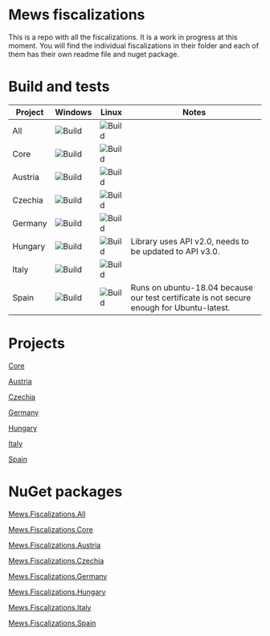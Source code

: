 # Mews fiscalizations

This is a repo with all the fiscalizations.
It is a work in progress at this moment. You will find the individual fiscalizations in their folder and each of them has their own readme file and nuget package.

# Build and tests

| **Project** | **Windows** | **Linux** | **Notes** |
| ----------- | ----------- | --------- | --------- |
| All | ![Build](https://github.com/MewsSystems/fiscalizations/actions/workflows/build-and-test-all-windows.yml/badge.svg) | ![Build](https://github.com/MewsSystems/fiscalizations/actions/workflows/build-and-test-all-linux.yml/badge.svg) |
| Core | ![Build](https://github.com/MewsSystems/fiscalizations/actions/workflows/build-and-test-core-windows.yml/badge.svg) | ![Build](https://github.com/MewsSystems/fiscalizations/actions/workflows/build-and-test-core-linux.yml/badge.svg) |
| Austria | ![Build](https://github.com/MewsSystems/fiscalizations/actions/workflows/build-and-test-austria-windows.yml/badge.svg) | ![Build](https://github.com/MewsSystems/fiscalizations/actions/workflows/build-and-test-austria-linux.yml/badge.svg) |
| Czechia | ![Build](https://github.com/MewsSystems/fiscalizations/actions/workflows/build-and-test-czechia-windows.yml/badge.svg) | ![Build](https://github.com/MewsSystems/fiscalizations/actions/workflows/build-and-test-czechia-linux.yml/badge.svg) |
| Germany | ![Build](https://github.com/MewsSystems/fiscalizations/actions/workflows/build-and-test-germany-windows.yml/badge.svg) | ![Build](https://github.com/MewsSystems/fiscalizations/actions/workflows/build-and-test-germany-linux.yml/badge.svg) |
| Hungary | ![Build](https://github.com/MewsSystems/fiscalizations/actions/workflows/build-and-test-hungary-windows.yml/badge.svg) | ![Build](https://github.com/MewsSystems/fiscalizations/actions/workflows/build-and-test-hungary-linux.yml/badge.svg) | Library uses API v2.0, needs to be updated to API v3.0. |
| Italy | ![Build](https://github.com/MewsSystems/fiscalizations/actions/workflows/build-and-test-italy-windows.yml/badge.svg) | ![Build](https://github.com/MewsSystems/fiscalizations/actions/workflows/build-and-test-italy-linux.yml/badge.svg) |
| Spain | ![Build](https://github.com/MewsSystems/fiscalizations/actions/workflows/build-and-test-spain-windows.yml/badge.svg) | ![Build](https://github.com/MewsSystems/fiscalizations/actions/workflows/build-and-test-spain-linux.yml/badge.svg) | Runs on ubuntu-18.04 because our test certificate is not secure enough for Ubuntu-latest. |

# Projects

[Core](https://github.com/MewsSystems/fiscalizations/tree/master/src/Core)

[Austria](https://github.com/MewsSystems/fiscalizations/tree/master/src/Austria)

[Czechia](https://github.com/MewsSystems/fiscalizations/tree/master/src/Czechia)

[Germany](https://github.com/MewsSystems/fiscalizations/tree/master/src/Germany)

[Hungary](https://github.com/MewsSystems/fiscalizations/tree/master/src/Hungary)

[Italy](https://github.com/MewsSystems/fiscalizations/tree/master/src/Italy)

[Spain](https://github.com/MewsSystems/fiscalizations/tree/master/src/Spain)

# NuGet packages

[Mews.Fiscalizations.All](https://www.nuget.org/packages/Mews.Fiscalization.All)

[Mews.Fiscalizations.Core](https://www.nuget.org/packages/Mews.Fiscalization.Core)

[Mews.Fiscalizations.Austria](https://www.nuget.org/packages/Mews.Fiscalization.Austria)

[Mews.Fiscalizations.Czechia](https://www.nuget.org/packages/Mews.Fiscalization.Czechia)

[Mews.Fiscalizations.Germany](https://www.nuget.org/packages/Mews.Fiscalization.Germany)

[Mews.Fiscalizations.Hungary](https://www.nuget.org/packages/Mews.Fiscalization.Hungary)

[Mews.Fiscalizations.Italy](https://www.nuget.org/packages/Mews.Fiscalization.Italy)

[Mews.Fiscalizations.Spain](https://www.nuget.org/packages/Mews.Fiscalization.Spain)
